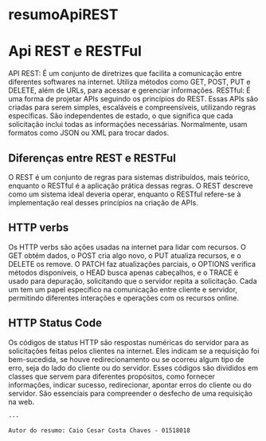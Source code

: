 # resumoApiREST

# Api REST e RESTFul
  API REST: É um conjunto de diretrizes que facilita a comunicação entre diferentes softwares na internet. Utiliza métodos como GET, POST, PUT e DELETE, além de URLs, para acessar e gerenciar informações.
  RESTful: É uma forma de projetar APIs seguindo os princípios do REST. Essas APIs são criadas para serem simples, escaláveis e compreensíveis, utilizando regras específicas. 
  São independentes de estado, o que significa que cada solicitação inclui todas as informações necessárias. Normalmente, usam formatos como JSON ou XML para trocar dados.

## Diferenças entre REST e RESTFul
  O REST é um conjunto de regras para sistemas distribuídos, mais teórico, enquanto o RESTful é a aplicação prática dessas regras.
  O REST descreve como um sistema ideal deveria operar, enquanto o RESTful refere-se à implementação real desses princípios na criação de APIs.

## HTTP verbs
  Os HTTP verbs são ações usadas na internet para lidar com recursos. O GET obtém dados, o POST cria algo novo, o PUT atualiza recursos, e o DELETE os remove. 
  O PATCH faz atualizações parciais, o OPTIONS verifica métodos disponíveis, o HEAD busca apenas cabeçalhos, e o TRACE é usado para depuração, solicitando que o servidor repita a solicitação. 
  Cada um tem um papel específico na comunicação entre cliente e servidor, permitindo diferentes interações e operações com os recursos online.


## HTTP Status Code
  Os códigos de status HTTP são respostas numéricas do servidor para as solicitações feitas pelos clientes na internet. 
  Eles indicam se a requisição foi bem-sucedida, se houve redirecionamento ou se ocorreu algum tipo de erro, seja do lado do cliente ou do servidor. 
  Esses códigos são divididos em classes que servem para diferentes propósitos, como fornecer informações, indicar sucesso, redirecionar, apontar erros do cliente ou do servidor. 
  São essenciais para compreender o desfecho de uma requisição na web.


    ---

    Autor do resumo: Caio Cesar Costa Chaves - 01518018
